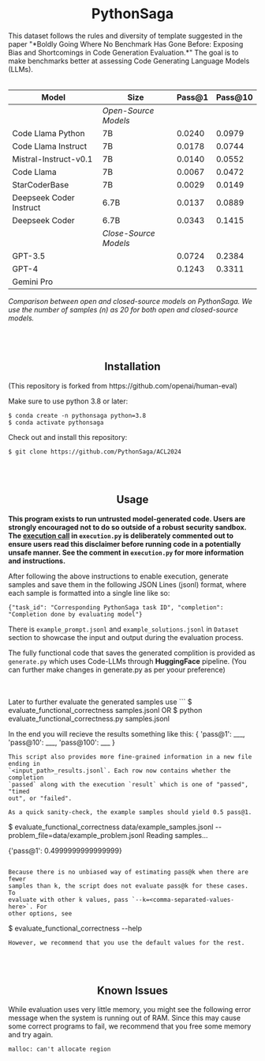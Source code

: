 <h1 style="text-align: center;">PythonSaga</h1>
This dataset follows the rules and diversity of template suggested in the paper "*Boldly Going Where No Benchmark Has Gone Before: Exposing Bias and Shortcomings in Code Generation Evaluation.*" The goal is to make benchmarks better at assessing Code Generating Language Models (LLMs).
<br>
<br>

| Model                                  | Size | Pass@1 | Pass@10 |
|----------------------------------------|---------------|---------|-
|                            |*Open-Source Models*
| Code Llama Python       | 7B           | 0.0240        | 0.0979           
| Code Llama Instruct     | 7B           | 0.0178        | 0.0744           
| Mistral-Instruct-v0.1   | 7B           | 0.0140        | 0.0552           
| Code Llama              | 7B           | 0.0067        | 0.0472           
| StarCoderBase           | 7B           | 0.0029        | 0.0149           
| Deepseek Coder Instruct | 6.7B         | 0.0137        | 0.0889           
| Deepseek Coder          | 6.7B         | 0.0343        | 0.1415 
|                         |*Close-Source Models*          
| GPT-3.5                 |              | 0.0724        | 0.2384                 
| GPT-4                   |              | 0.1243        | 0.3311                 
| Gemini Pro              |              |               |                  

*Comparison between open and closed-source models on PythonSaga. We use the number of samples (n)
as 20 for both open and closed-source models.*

<br>
<br>
<h2 style="text-align: center;">Installation</h2>
(This repository is forked from https://github.com/openai/human-eval)

Make sure to use python 3.8 or later:
```
$ conda create -n pythonsaga python=3.8
$ conda activate pythonsaga
```

Check out and install this repository:
```
$ git clone https://github.com/PythonSaga/ACL2024
```

<br>
<br>
<h2 style="text-align: center;">Usage</h2>

**This program exists to run untrusted model-generated code. Users are strongly
encouraged not to do so outside of a robust security sandbox. The [execution
call](https://github.com/openai/human-eval/blob/master/human_eval/execution.py#L48-L58)
in `execution.py` is deliberately commented out to ensure users read this
disclaimer before running code in a potentially unsafe manner. See the comment in
`execution.py` for more information and instructions.**

After following the above instructions to enable execution, generate samples
and save them in the following JSON Lines (jsonl) format, where each sample is
formatted into a single line like so:
```
{"task_id": "Corresponding PythonSaga task ID", "completion": "Completion done by evaluating model"}
```
There is `example_prompt.jsonl` and `example_solutions.jsonl` in `Dataset` section to showcase the input and output during the evaluation process.



The fully functional code that saves the generated complition is provided as `generate.py` which uses Code-LLMs through **HuggingFace** pipeline. (You can further make changes in generate.py as per yoour preference)

<br>
<br>
Later to further evaluate the generated samples use
```
$ evaluate_functional_correctness samples.jsonl 
OR
$ python evaluate_functional_correctness.py samples.jsonl

In the end you will recieve the results something like this:
{ 'pass@1': ___, 'pass@10': ___, 'pass@100': ___ }
```
This script also provides more fine-grained information in a new file ending in
`<input_path>_results.jsonl`. Each row now contains whether the completion
`passed` along with the execution `result` which is one of "passed", "timed
out", or "failed".

As a quick sanity-check, the example samples should yield 0.5 pass@1.
```
$ evaluate_functional_correctness data/example_samples.jsonl --problem_file=data/example_problem.jsonl
Reading samples...

{'pass@1': 0.4999999999999999}
```

Because there is no unbiased way of estimating pass@k when there are fewer
samples than k, the script does not evaluate pass@k for these cases. To
evaluate with other k values, pass `--k=<comma-separated-values-here>`. For
other options, see
```
$ evaluate_functional_correctness --help
```
However, we recommend that you use the default values for the rest.
```
<br>
<br>
<h2 style="text-align: center;">Known Issues</h2>

While evaluation uses very little memory, you might see the following error
message when the system is running out of RAM. Since this may cause some
correct programs to fail, we recommend that you free some memory and try again.
```
malloc: can't allocate region
```


